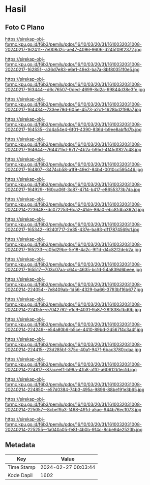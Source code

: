 # Hasil

## Foto C Plano

https://sirekap-obj-formc.kpu.go.id/f6b3/pemilu/pdpr/16/10/03/20/31/1610032031008-20240217-162411--7e008d2c-ae47-4096-9606-d245f09f2372.jpg

https://sirekap-obj-formc.kpu.go.id/f6b3/pemilu/pdpr/16/10/03/20/31/1610032031008-20240217-162851--a36d7e83-e6e1-49e3-ba7a-8bf8035110e5.jpg

https://sirekap-obj-formc.kpu.go.id/f6b3/pemilu/pdpr/16/10/03/20/31/1610032031008-20240217-163444--d6c76507-0ded-4699-8d2a-69844d38e3fe.jpg

https://sirekap-obj-formc.kpu.go.id/f6b3/pemilu/pdpr/16/10/03/20/31/1610032031008-20240217-164434--733ee79d-605e-4573-a2c1-1628bd2f98a7.jpg

https://sirekap-obj-formc.kpu.go.id/f6b3/pemilu/pdpr/16/10/03/20/31/1610032031008-20240217-164535--2d4a54e4-6f01-4390-836d-b9ee8abffd7b.jpg

https://sirekap-obj-formc.kpu.go.id/f6b3/pemilu/pdpr/16/10/03/20/31/1610032031008-20240217-164644--7644215d-67f7-4b2a-b95d-4f45df827c48.jpg

https://sirekap-obj-formc.kpu.go.id/f6b3/pemilu/pdpr/16/10/03/20/31/1610032031008-20240217-164807--3474cb58-a1f9-49e2-84b4-0010cc595446.jpg

https://sirekap-obj-formc.kpu.go.id/f6b3/pemilu/pdpr/16/10/03/20/31/1610032031008-20240217-164929--160ca06f-3c87-47f4-b417-e8655373b7da.jpg

https://sirekap-obj-formc.kpu.go.id/f6b3/pemilu/pdpr/16/10/03/20/31/1610032031008-20240214-223648--dc072253-6ca2-41de-86a0-ebc81dba362d.jpg

https://sirekap-obj-formc.kpu.go.id/f6b3/pemilu/pdpr/16/10/03/20/31/1610032031008-20240217-165342--9240f717-2e35-437e-ba93-df17874569c1.jpg

https://sirekap-obj-formc.kpu.go.id/f6b3/pemilu/pdpr/16/10/03/20/31/1610032031008-20240217-165233--c05d29be-5e18-4a2c-9f1d-d4c82f2deb2a.jpg

https://sirekap-obj-formc.kpu.go.id/f6b3/pemilu/pdpr/16/10/03/20/31/1610032031008-20240217-165517--703c07aa-c64c-4635-bc1d-54a839d6beee.jpg

https://sirekap-obj-formc.kpu.go.id/f6b3/pemilu/pdpr/16/10/03/20/31/1610032031008-20240214-224054--7e8409ab-1d56-4329-ba66-3793bf16b677.jpg

https://sirekap-obj-formc.kpu.go.id/f6b3/pemilu/pdpr/16/10/03/20/31/1610032031008-20240214-224155--e7042762-e1c9-4031-9a87-28f838cfbd0b.jpg

https://sirekap-obj-formc.kpu.go.id/f6b3/pemilu/pdpr/16/10/03/20/31/1610032031008-20240214-224249--e54a80b6-b5ce-4410-89bd-2d567f4c3a4f.jpg

https://sirekap-obj-formc.kpu.go.id/f6b3/pemilu/pdpr/16/10/03/20/31/1610032031008-20240214-224415--23d285bf-375c-40a1-947f-6bac3780cdaa.jpg

https://sirekap-obj-formc.kpu.go.id/f6b3/pemilu/pdpr/16/10/03/20/31/1610032031008-20240214-224817--87aceef1-b99a-41b8-a1f0-a60612b1ec1d.jpg

https://sirekap-obj-formc.kpu.go.id/f6b3/pemilu/pdpr/16/10/03/20/31/1610032031008-20240214-224850--e57d0384-74b3-495a-9896-88be191e3b65.jpg

https://sirekap-obj-formc.kpu.go.id/f6b3/pemilu/pdpr/16/10/03/20/31/1610032031008-20240214-225057--8cbef9a3-f468-491d-a5ae-944b76ec1073.jpg

https://sirekap-obj-formc.kpu.go.id/f6b3/pemilu/pdpr/16/10/03/20/31/1610032031008-20240214-225255--1a040a05-fe8f-4b0b-914c-8cbe94e2523b.jpg


## Metadata

| Key        | Value               |
| ---------- | ------------------- |
| Time Stamp | 2024-02-27 00:03:44 |
| Kode Dapil | 1602                |



